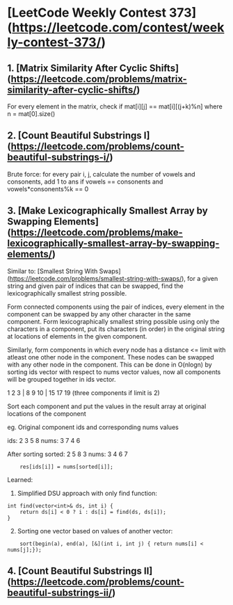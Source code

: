 # [LeetCode Weekly Contest 373] (https://leetcode.com/contest/weekly-contest-373/)

## 1. [Matrix Similarity After Cyclic Shifts] (https://leetcode.com/problems/matrix-similarity-after-cyclic-shifts/)

For every element in the matrix, check if mat\[i\]\[j\] == mat\[i\]\[(j+k)%n\] where n = mat\[0\].size()

## 2. [Count Beautiful Substrings I] (https://leetcode.com/problems/count-beautiful-substrings-i/)

Brute force: for every pair i, j, calculate the number of vowels and consonents, add 1 to ans if vowels == consonents and vowels\*consonents%k == 0

## 3. [Make Lexicographically Smallest Array by Swapping Elements] (https://leetcode.com/problems/make-lexicographically-smallest-array-by-swapping-elements/)

Similar to: [Smallest String With Swaps] (https://leetcode.com/problems/smallest-string-with-swaps/), for a given string and given pair of indices that can be swapped, find the lexicographically smallest string possible.

Form connected components using the pair of indices, every element in the component can be swapped by any other character in the same component. Form lexicographically smallest string possible using only the characters in a component, put its characters (in order) in the original string at locations of elements in the given component.

Similarly, form components in which every node has a distance <= limit with atleast one other node in the component. These nodes can be swapped with any other node in the component. This can be done in O(nlogn) by sorting ids vector with respect to nums vector values, now all components will be grouped together in ids vector.

1	2	3  \|	8	9	10	\|	15	17	19 (three components if limit is 2)

Sort each component and put the values in the result array at original locations of the component

eg. Original component ids and corresponding nums values

ids: 	2   3   5	8
nums: 	3   7   4   6

After sorting
sorted: 	2   5   8	3
nums: 		3   4   6   7

```
	res[ids[i]] = nums[sorted[i]];
```

Learned:
1. Simplified DSU approach with only find function:
```
int find(vector<int>& ds, int i) {
	return ds[i] < 0 ? i : ds[i] = find(ds, ds[i]);
}
```
2. Sorting one vector based on values of another vector:
```
	sort(begin(a), end(a), [&](int i, int j) { return nums[i] < nums[j];});
```

## 4. [Count Beautiful Substrings II] (https://leetcode.com/problems/count-beautiful-substrings-ii/)